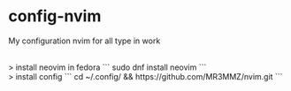# config-nvim
<p>My configuration nvim for all type in work</p>
<br>
> install neovim in fedora
```
sudo dnf install neovim 
```
<br>
> install config 
```
cd ~/.config/ && https://github.com/MR3MMZ/nvim.git
```
<br>
